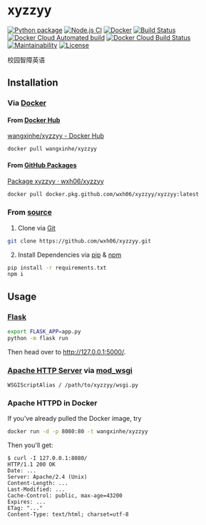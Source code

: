 # xyzzyy
[![Python package](https://github.com/wxh06/xyzzyy/workflows/Python%20package/badge.svg)](https://github.com/wxh06/xyzzyy/actions?query=workflow%3A%22Python+package%22)
[![Node.js CI](https://github.com/wxh06/xyzzyy/workflows/Node.js%20CI/badge.svg)](https://github.com/wxh06/xyzzyy/actions?query=workflow%3A%22Node.js+CI%22)
[![Docker](https://github.com/wxh06/xyzzyy/workflows/Docker/badge.svg)](https://github.com/wxh06/xyzzyy/actions?query=workflow%3A%22Docker%22)
[![Build Status](https://travis-ci.com/wxh06/xyzzyy.svg)](https://travis-ci.com/wxh06/xyzzyy)
[![Docker Cloud Automated build](https://img.shields.io/docker/cloud/automated/wangxinhe/xyzzyy?logo=docker)](https://hub.docker.com/r/wangxinhe/xyzzyy/builds)
[![Docker Cloud Build Status](https://img.shields.io/docker/cloud/build/wangxinhe/xyzzyy?logo=docker)](https://hub.docker.com/r/wangxinhe/xyzzyy/builds)
[![Maintainability](https://api.codeclimate.com/v1/badges/9715e57885ece16b7359/maintainability)](https://codeclimate.com/github/wxh06/xyzzyy/maintainability)
[![License](https://img.shields.io/github/license/wxh06/xyzzyy.svg?logo=github)](https://github.com/wxh06/xyzzyy/blob/master/LICENSE)

校园智障英语

## Installation
### Via [Docker](https://www.docker.com/)
#### From [Docker Hub](https://hub.docker.com/)
[wangxinhe/xyzzyy - Docker Hub](https://hub.docker.com/r/wangxinhe/xyzzyy)
```sh
docker pull wangxinhe/xyzzyy
```

#### From [GitHub Packages](https://github.com/features/packages)
[Package xyzzyy · wxh06/xyzzyy](https://github.com/wxh06/xyzzyy/packages/242235)
```sh
docker pull docker.pkg.github.com/wxh06/xyzzyy/xyzzyy:latest
```

### From [source](https://github.com/wxh06/xyzzyy)
1. Clone via [Git](https://www.git-scm.com/)
```sh
git clone https://github.com/wxh06/xyzzyy.git
```

2. Install Dependencies via [pip](https://pip.pypa.io/) & [npm](https://www.npmjs.com/)
```sh
pip install -r requirements.txt
npm i
```

## Usage
### [Flask](https://palletsprojects.com/p/flask/)
```sh
export FLASK_APP=app.py
python -m flask run
```
Then head over to <http://127.0.0.1:5000/>.

### [Apache HTTP Server](https://httpd.apache.org/) via [mod_wsgi](https://www.modwsgi.org/)
```apacheconf
WSGIScriptAlias / /path/to/xyzzyy/wsgi.py
```

### Apache HTTPD in Docker
If you've already pulled the Docker image, try
```sh
docker run -d -p 8080:80 -t wangxinhe/xyzzyy
```

Then you'll get:
```http
$ curl -I 127.0.0.1:8080/
HTTP/1.1 200 OK
Date: ...
Server: Apache/2.4 (Unix)
Content-Length: ...
Last-Modified: ...
Cache-Control: public, max-age=43200
Expires: ...
ETag: "..."
Content-Type: text/html; charset=utf-8
```
